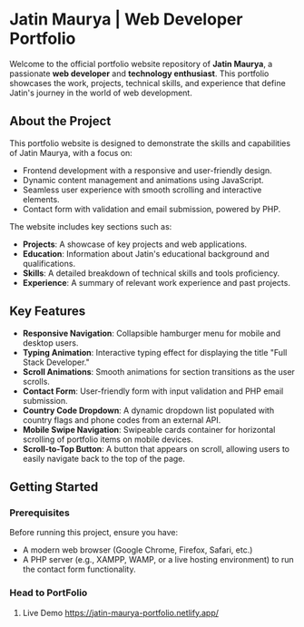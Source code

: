 # Jatin Maurya | Web Developer Portfolio

Welcome to the official portfolio website repository of **Jatin Maurya**, a passionate **web developer** and **technology enthusiast**. This portfolio showcases the work, projects, technical skills, and experience that define Jatin's journey in the world of web development.

## About the Project

This portfolio website is designed to demonstrate the skills and capabilities of Jatin Maurya, with a focus on:

- Frontend development with a responsive and user-friendly design.
- Dynamic content management and animations using JavaScript.
- Seamless user experience with smooth scrolling and interactive elements.
- Contact form with validation and email submission, powered by PHP.

The website includes key sections such as:

- **Projects**: A showcase of key projects and web applications.
- **Education**: Information about Jatin's educational background and qualifications.
- **Skills**: A detailed breakdown of technical skills and tools proficiency.
- **Experience**: A summary of relevant work experience and past projects.

## Key Features

- **Responsive Navigation**: Collapsible hamburger menu for mobile and desktop users.
- **Typing Animation**: Interactive typing effect for displaying the title "Full Stack Developer."
- **Scroll Animations**: Smooth animations for section transitions as the user scrolls.
- **Contact Form**: User-friendly form with input validation and PHP email submission.
- **Country Code Dropdown**: A dynamic dropdown list populated with country flags and phone codes from an external API.
- **Mobile Swipe Navigation**: Swipeable cards container for horizontal scrolling of portfolio items on mobile devices.
- **Scroll-to-Top Button**: A button that appears on scroll, allowing users to easily navigate back to the top of the page.

## Getting Started

### Prerequisites

Before running this project, ensure you have:

- A modern web browser (Google Chrome, Firefox, Safari, etc.)
- A PHP server (e.g., XAMPP, WAMP, or a live hosting environment) to run the contact form functionality.

### Head to PortFolio
1. Live Demo
  https://jatin-maurya-portfolio.netlify.app/
